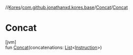 //[Kores](../../../index.md)/[com.github.jonathanxd.kores.base](../index.md)/[Concat](index.md)/[Concat](-concat.md)

# Concat

[jvm]\
fun [Concat](-concat.md)(concatenations: [List](https://kotlinlang.org/api/latest/jvm/stdlib/kotlin.collections/-list/index.html)<[Instruction](../../com.github.jonathanxd.kores/-instruction/index.md)>)
